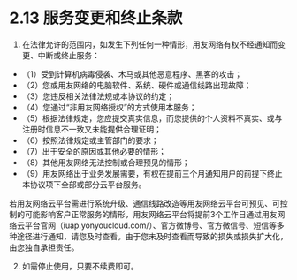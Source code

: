 # 2.13 服务变更和终止条款

1.  在法律允许的范围内，如发生下列任何一种情形，用友网络有权不经通知而变更、中断或终止服务：

  - （1）受到计算机病毒侵袭、木马或其他恶意程序、黑客的攻击； 
  - （2）您或用友网络的电脑软件、系统、硬件或通信线路出现故障； 
  - （3）您违反相关法律法规或本协议的约定； 
  - （4）您通过“非用友网络授权”的方式使用本服务； 
  - （5）根据法律规定，您应提交真实信息，而您提供的个人资料不真实、或与注册时信息不一致又未能提供合理证明；
  - （6）按照法律规定或主管部门的要求；
  - （7）出于安全的原因或其他必要的情形；
  - （8）其他用友网络无法控制或合理预见的情形；
  - （9）用友网络出于业务发展需要，有权在提前三个月通知用户的前提下终止本协议项下全部或部分云平台服务。

若用友网络云平台需进行系统升级、通信线路改造等用友网络云平台可预见、可控制的可能影响客户正常服务的情形，用友网络云平台将提前3个工作日通过用友网络云平台官网（iuap.yonyoucloud.com/）、官方微博号、官方微信号、短信等多种途径进行通知，请您及时查看。由于您未及时查看而导致的损失或损失扩大化，由您独自承担责任。

2.  如需停止使用，只要不续费即可。
